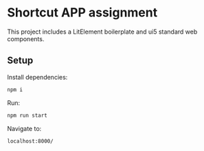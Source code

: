 # Shortcut APP assignment

This project includes a LitElement boilerplate and ui5 standard web components.


## Setup

Install dependencies:

```bash
npm i
```

Run: 
```bash
npm run start
```

Navigate to:
```bash
localhost:8000/
```
